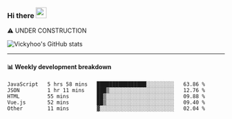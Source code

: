 ### Hi there <a href="https://www.gautamkrishnar.com/"><img src="https://media.giphy.com/media/hvRJCLFzcasrR4ia7z/giphy.gif" width="25px"></a>
⚠️ UNDER CONSTRUCTION

![Vickyhoo's GitHub stats](https://github-readme-stats.vercel.app/api?username=vickyhoo&theme=react&show_icons=true)

---

#### :bar_chart: Weekly development breakdown

<!--START_SECTION:waka-->
```text
JavaScript   5 hrs 58 mins   ████████████████░░░░░░░░░   63.86 % 
JSON         1 hr 11 mins    ███▒░░░░░░░░░░░░░░░░░░░░░   12.76 % 
HTML         55 mins         ██▒░░░░░░░░░░░░░░░░░░░░░░   09.88 % 
Vue.js       52 mins         ██▒░░░░░░░░░░░░░░░░░░░░░░   09.40 % 
Other        11 mins         ▓░░░░░░░░░░░░░░░░░░░░░░░░   02.04 % 
```
<!--END_SECTION:waka-->


<!--
**vickyhoo/vickyhoo** is a ✨ _special_ ✨ repository because its `README.md` (this file) appears on your GitHub profile.

Here are some ideas to get you started:

- 🔭 I’m currently working on ...
- 🌱 I’m currently learning ...
- 👯 I’m looking to collaborate on ...
- 🤔 I’m looking for help with ...
- 💬 Ask me about ...
- 📫 How to reach me: ...
- 😄 Pronouns: ...
- ⚡ Fun fact: ...
-->
